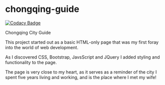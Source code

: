 # chongqing-guide

[![Codacy Badge](https://api.codacy.com/project/badge/Grade/0c5a17dfc006431584e5e532272b4949)](https://app.codacy.com/gh/tupelobound/chongqing-guide?utm_source=github.com&utm_medium=referral&utm_content=tupelobound/chongqing-guide&utm_campaign=Badge_Grade_Settings)

Chongqing City Guide

This project started out as a basic HTML-only page that was my first foray into the world of web development.

As I discovered CSS, Bootstrap, JavsScript and JQuery I added styling and functionality to the page.

The page is very close to my heart, as it serves as a reminder of the city I spent five years living and working, and is the place where I met my wife!

